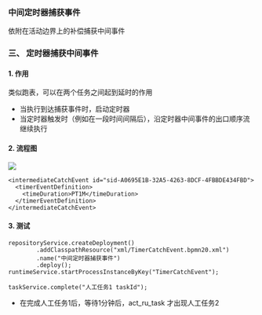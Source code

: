 ###  中间定时器捕获事件 
依附在活动边界上的补偿捕获中间事件

### 三、 定时器捕获中间事件
#### 1. 作用
类似跑表，可以在两个任务之间起到延时的作用
* 当执行到达捕获事件时，启动定时器
* 当定时器触发时（例如在一段时间间隔后），沿定时器中间事件的出口顺序流继续执行


#### 2. 流程图
![](https://fgq233.github.io/imgs/workflow/flow28.png)

```
<intermediateCatchEvent id="sid-A0695E1B-32A5-4263-8DCF-4FBBDE434FBD">
  <timerEventDefinition>
    <timeDuration>PT1M</timeDuration>
  </timerEventDefinition>
</intermediateCatchEvent>
```

#### 3. 测试
```
repositoryService.createDeployment()
        .addClasspathResource("xml/TimerCatchEvent.bpmn20.xml")
        .name("中间定时器捕获事件")
        .deploy();
runtimeService.startProcessInstanceByKey("TimerCatchEvent");

taskService.complete("人工任务1 taskId");
```

* 在完成人工任务1后，等待1分钟后，act_ru_task 才出现人工任务2



